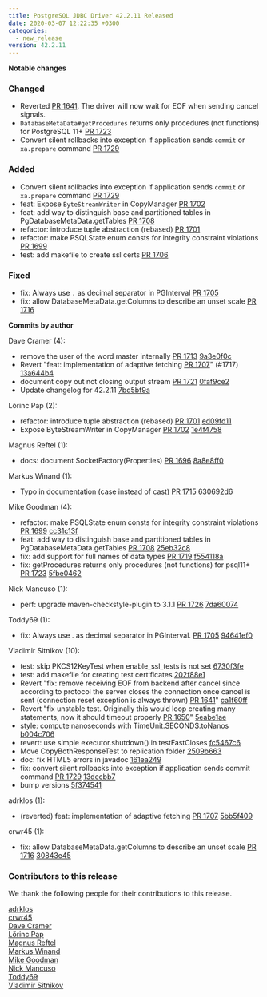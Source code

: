 ```yaml
---
title: PostgreSQL JDBC Driver 42.2.11 Released
date: 2020-03-07 12:22:35 +0300
categories:
  - new_release
version: 42.2.11
---
```

**Notable changes**

### Changed
 - Reverted [PR 1641](https://github.com/pgjdbc/pgjdbc/pull/1252). The driver will now wait for EOF when sending cancel signals. 
 - `DatabaseMetaData#getProcedures` returns only procedures (not functions) for PostgreSQL 11+ [PR 1723](https://github.com/pgjdbc/pgjdbc/pull/1723)
 - Convert silent rollbacks into exception if application sends `commit` or `xa.prepare` command [PR 1729](https://github.com/pgjdbc/pgjdbc/pull/1729)

### Added
 - Convert silent rollbacks into exception if application sends `commit` or `xa.prepare` command [PR 1729](https://github.com/pgjdbc/pgjdbc/pull/1729)
 - feat: Expose `ByteStreamWriter` in CopyManager [PR 1702](https://github.com/pgjdbc/pgjdbc/pull/1702)
 - feat: add way to distinguish base and partitioned tables in PgDatabaseMetaData.getTables [PR 1708](https://github.com/pgjdbc/pgjdbc/pull/1708)
 - refactor: introduce tuple abstraction (rebased) [PR 1701](https://github.com/pgjdbc/pgjdbc/pull/1701)
 - refactor: make PSQLState enum consts for integrity constraint violations [PR 1699](https://github.com/pgjdbc/pgjdbc/pull/1699)
 - test: add makefile to create ssl certs [PR 1706](https://github.com/pgjdbc/pgjdbc/pull/1706)

### Fixed
 - fix: Always use `.` as decimal separator in PGInterval [PR 1705](https://github.com/pgjdbc/pgjdbc/pull/1705)
 - fix: allow DatabaseMetaData.getColumns to describe an unset scale [PR 1716](https://github.com/pgjdbc/pgjdbc/pull/1716)


<!--more-->

**Commits by author**

Dave Cramer (4):

* remove the user of the word master internally  [PR 1713](https://github.com/pgjdbc/pgjdbc/pull/1713) [9a3e0f0c](https://github.com/pgjdbc/pgjdbc/commit/9a3e0f0ce92cc0a7addb369127b7790c5199cea3)
* Revert "feat: implementation of adaptive fetching [PR 1707](https://github.com/pgjdbc/pgjdbc/pull/1707)" (#1717) [13a644b4](https://github.com/pgjdbc/pgjdbc/commit/13a644b4945996dff5274e45741313380d4a47e6)
* document copy out not closing output stream [PR 1721](https://github.com/pgjdbc/pgjdbc/pull/1721) [0faf9ce2](https://github.com/pgjdbc/pgjdbc/commit/0faf9ce23a6c5f323545e374f0781b9c1d3cedcd)
* Update changelog for 42.2.11 [7bd5bf9a](https://github.com/pgjdbc/pgjdbc/commit/7bd5bf9adc2033af211924eb7e88476f2d77a52b)

Lőrinc Pap (2):

* refactor: introduce tuple abstraction (rebased) [PR 1701](https://github.com/pgjdbc/pgjdbc/pull/1701) [ed09fd11](https://github.com/pgjdbc/pgjdbc/commit/ed09fd1165f046ae956bf21b6c7882f1267fb8d7)
* Expose ByteStreamWriter in CopyManager [PR 1702](https://github.com/pgjdbc/pgjdbc/pull/1702) [1e4f4758](https://github.com/pgjdbc/pgjdbc/commit/1e4f4758544f494e997688b28a4fa94fb5782265)

Magnus Reftel (1):

* docs: document SocketFactory(Properties) [PR 1696](https://github.com/pgjdbc/pgjdbc/pull/1696) [8a8e8ff0](https://github.com/pgjdbc/pgjdbc/commit/8a8e8ff0a4360985373c98fa1ef16d5bf21968e0)

Markus Winand (1):

* Typo in documentation (case instead of cast) [PR 1715](https://github.com/pgjdbc/pgjdbc/pull/1715) [630692d6](https://github.com/pgjdbc/pgjdbc/commit/630692d6823d9ca65059c59ab01d184b33d8ea9c)

Mike Goodman (4):

* refactor: make PSQLState enum consts for integrity constraint violations [PR 1699](https://github.com/pgjdbc/pgjdbc/pull/1699) [cc31c13f](https://github.com/pgjdbc/pgjdbc/commit/cc31c13f7810e171c54729a29f494d69b7f1550a)
* feat: add way to distinguish base and partitioned tables in PgDatabaseMetaData.getTables [PR 1708](https://github.com/pgjdbc/pgjdbc/pull/1708) [25eb32c8](https://github.com/pgjdbc/pgjdbc/commit/25eb32c8681eaa4aaac801808b6028e9f5dfbea8)
* fix: add support for full names of data types [PR 1719](https://github.com/pgjdbc/pgjdbc/pull/1719) [f554118a](https://github.com/pgjdbc/pgjdbc/commit/f554118a95cda1470fc7ac8b67b8ae7c18b25826)
* fix: getProcedures returns only procedures (not functions) for psql11+ [PR 1723](https://github.com/pgjdbc/pgjdbc/pull/1723) [5fbe0462](https://github.com/pgjdbc/pgjdbc/commit/5fbe04626c64b7c46a22a0cea108921305b14074)

Nick Mancuso (1):

* perf: upgrade maven-checkstyle-plugin to 3.1.1 [PR 1726](https://github.com/pgjdbc/pgjdbc/pull/1726) [7da60074](https://github.com/pgjdbc/pgjdbc/commit/7da60074916c063c18d6c91e92e5cb360de69cd3)

Toddy69 (1):

* fix: Always use . as decimal separator in PGInterval. [PR 1705](https://github.com/pgjdbc/pgjdbc/pull/1705) [94641ef0](https://github.com/pgjdbc/pgjdbc/commit/94641ef08922d77ac021f70af91cafe85866d854)

Vladimir Sitnikov (10):

* test: skip PKCS12KeyTest when enable_ssl_tests is not set [6730f3fe](https://github.com/pgjdbc/pgjdbc/commit/6730f3febda64891ee445fd53a858ce0d9b56ac3)
* test: add makefile for creating test certificates [202f88e1](https://github.com/pgjdbc/pgjdbc/commit/202f88e13c11fef11994c8f38456f36b3beec714)
* Revert "fix: remove receiving EOF from backend after cancel since according to protocol the server closes the connection once cancel is sent (connection reset exception is always thrown) [PR 1641](https://github.com/pgjdbc/pgjdbc/pull/1641)" [ca1f60ff](https://github.com/pgjdbc/pgjdbc/commit/ca1f60ffb414891101b72a226ed4f36f97bf82e2)
* Revert "fix unstable test. Originally this would loop creating many statements, now it should timeout properly [PR 1650](https://github.com/pgjdbc/pgjdbc/pull/1650)" [5eabe1ae](https://github.com/pgjdbc/pgjdbc/commit/5eabe1ae5e0b637944d77ca3df96e1b36d6efda7)
* style: compute nanoseconds with TimeUnit.SECONDS.toNanos [b004c706](https://github.com/pgjdbc/pgjdbc/commit/b004c706fd7fdb2e05f53eb2cdd4826671c379a4)
* revert: use simple executor.shutdown() in testFastCloses [fc5467c6](https://github.com/pgjdbc/pgjdbc/commit/fc5467c67cbd22de7afd909f8a5dd928072a6c49)
* Move CopyBothResponseTest to replication folder [2509b663](https://github.com/pgjdbc/pgjdbc/commit/2509b66370839a73d2b19e3b16c466192ba0bed1)
* doc: fix HTML5 errors in javadoc [161ea249](https://github.com/pgjdbc/pgjdbc/commit/161ea24965b3d11067f96b9765cda10f8b59e08b)
* fix: convert silent rollbacks into exception if application sends commit command [PR 1729](https://github.com/pgjdbc/pgjdbc/pull/1729) [13decbb7](https://github.com/pgjdbc/pgjdbc/commit/13decbb732cd604c7ea86368039f73cd29c398cc)
* bump versions [5f374541](https://github.com/pgjdbc/pgjdbc/commit/5f3745410b8a616d1ac1cc1f35b67221c297a03f)

adrklos (1):

* (reverted) feat: implementation of adaptive fetching [PR 1707](https://github.com/pgjdbc/pgjdbc/pull/1707) [5bb5f409](https://github.com/pgjdbc/pgjdbc/commit/5bb5f409b8372e4be86c14a00309ab60b8e17ed8)

crwr45 (1):

* fix: allow DatabaseMetaData.getColumns to describe an unset scale [PR 1716](https://github.com/pgjdbc/pgjdbc/pull/1716) [30843e45](https://github.com/pgjdbc/pgjdbc/commit/30843e45edc1e2bac499df2d1576c2db4d3d3309)

<a name="contributors_{{ page.version }}"></a>
### Contributors to this release

We thank the following people for their contributions to this release.

[adrklos](https://github.com/adrklos)  
[crwr45](https://github.com/crwr45)  
[Dave Cramer](davec@postgresintl.com)  
[Lőrinc Pap](https://github.com/paplorinc)  
[Magnus Reftel](https://github.com/reftel)  
[Markus Winand](https://github.com/fatalmind)  
[Mike Goodman](https://github.com/MSGoodman)  
[Nick Mancuso](https://github.com/nmancus1)  
[Toddy69](https://github.com/Toddy69)  
[Vladimir Sitnikov](https://github.com/vlsi)  
